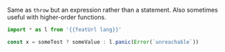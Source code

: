 Same as `throw` but an expression rather than a statement. Also sometimes useful with higher-order functions.

```js
import * as l from '{{featUrl lang}}'

const x = someTest ? someValue : l.panic(Error(`unreachable`))
```
